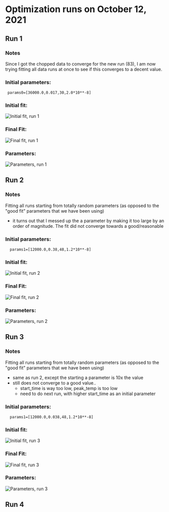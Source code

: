 # Optimization runs on October 12, 2021

## Run 1  

### Notes
Since I got the chopped data to converge for the new run (83), I am now trying fitting all data runs at once to see if this converges to a decent value. 

### Initial parameters:  
     params0=[36000.0,0.017,30,2.0*10**-8]  
  
### Initial fit:  
  ![Initial fit, run 1](run1_initial.png)  

### Final Fit:  
  ![Final fit, run 1](run1_final.png)  
  
### Parameters:
  ![Parameters, run 1](run1_parameters.png)


## Run 2

### Notes
Fitting all runs starting from totally random parameters (as opposed to the "good fit" parameters that we have been using)

- it turns out that I messed up the a parameter by making it too large by an order of magnitude. The fit did not converge towards a good/reasonable 

### Initial parameters:  
      params1=[12000.0,0.38,48,1.2*10**-8] 
  
### Initial fit:  
  ![Initial fit, run 2](run2_initial.png)  

### Final Fit:  
  ![Final fit, run 2](run2_final.png)  
  
### Parameters:
  ![Parameters, run 2](run2_parameters.png)

## Run 3

### Notes
Fitting all runs starting from totally random parameters (as opposed to the "good fit" parameters that we have been using)

- same as run 2, except the starting a parameter is 10x the value
- still does not converge to a good value..
    - start_time is way too low, peak_temp is too low
    - need to do next run, with higher start_time as an initial parameter

### Initial parameters:  
      params1=[12000.0,0.038,48,1.2*10**-8] 
  
### Initial fit:  
  ![Initial fit, run 3](run3_initial.png)  

### Final Fit:  
  ![Final fit, run 3](run3_final.png)  
  
### Parameters:
  ![Parameters, run 3](run3_parameters.png)

## Run 4
